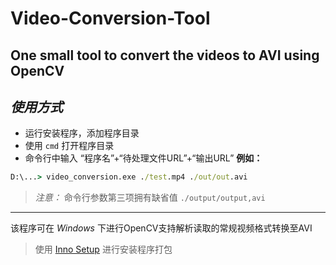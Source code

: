 # Video-Conversion-Tool
One small tool to convert  the videos to AVI using OpenCV
------
## *使用方式* 
- 运行安装程序，添加程序目录
- 使用 `cmd` 打开程序目录
- 命令行中输入 “程序名”+“待处理文件URL”+“输出URL”
**例如：**
 ```cmd
D:\...> video_conversion.exe ./test.mp4 ./out/out.avi
```
> *注意：* 命令行参数第三项拥有缺省值 `./output/output,avi`
------
该程序可在 *Windows* 下进行OpenCV支持解析读取的常规视频格式转换至AVI
> 使用 [Inno Setup](https://jrsoftware.org/isinfo.php "官网地址") 进行安装程序打包
